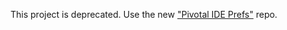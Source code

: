 This project is deprecated. Use the new ["Pivotal IDE Prefs"](http://github.com/pivotal/pivotal_ide_prefs) repo.
